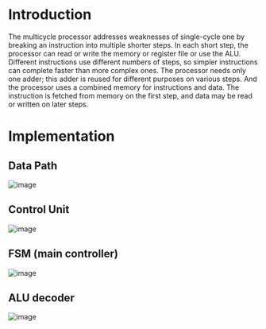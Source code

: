 # Introduction
The multicycle processor addresses weaknesses of single-cycle one by breaking an instruction into multiple shorter steps. In each short step, the processor can read or write the memory or register file or use the ALU. Different instructions use different numbers of steps, so simpler instructions can complete faster than more complex ones. The processor needs only one adder; this adder is reused for different purposes on various steps. And the processor uses a combined memory for instructions and data. The instruction is fetched from memory on the first step, and data may be read or written on later steps.

# Implementation 
 ## Data Path
 
![image](https://github.com/user-attachments/assets/46d9a0ff-d31d-4584-8910-5fcb9c24b173)

## Control Unit

![image](https://github.com/user-attachments/assets/675ae482-1aea-4741-b5dd-104b39a81789)

## FSM (main controller)

![image](https://github.com/user-attachments/assets/0cc93dc3-8b05-4065-8724-121f3b1be3b0)

## ALU decoder

![image](https://github.com/user-attachments/assets/bf669e94-3033-4f13-a29d-9983332b3717)

